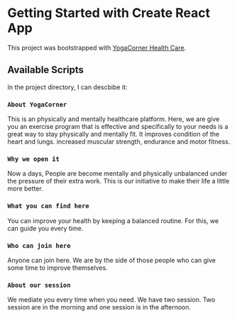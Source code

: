 # Getting Started with Create React App

This project was bootstrapped with [YogaCorner Health Care](https://yoga-corner.web.app/).

## Available Scripts

In the project directory,  I can descbibe it:

### `About YogaCorner`

This is an physically and mentally healthcare platform. Here, we are give you an exercise program that is effective and specifically to your needs is a great way to stay physically and mentally fit. It improves condition of the heart and lungs. increased muscular strength, endurance and motor fitness.

### `Why we open it`

Now a days, People are become mentally and physically unbalanced under the pressure of their extra work. This is our initiative to make their life a little more better.   

### `What you can find here`

You can improve your health by keeping a balanced routine. For this, we can guide you every time.


### `Who can join here`

Anyone can join here. We are by the side of those people who can give some time to improve themselves.


### `About our session`

We mediate you every time when you need. We have two session. Two session are in the morning and one session is in the afternoon.